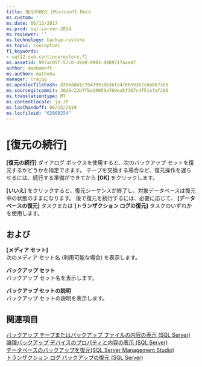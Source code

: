 ```yaml
---
title: 復元の続行 |Microsoft Docs
ms.custom: ''
ms.date: 06/13/2017
ms.prod: sql-server-2014
ms.reviewer: ''
ms.technology: backup-restore
ms.topic: conceptual
f1_keywords:
- sql12.swb.continuerestore.f1
ms.assetid: 987ac05f-57c0-49a9-9903-9889717aae4f
author: mashamsft
ms.author: mathoma
manager: craigg
ms.openlocfilehash: d396dd41c7643991063bfa476059362c668673e5
ms.sourcegitcommit: 3026c22b7fba19059a769ea5f367c4f51efaf286
ms.translationtype: MT
ms.contentlocale: ja-JP
ms.lasthandoff: 06/15/2019
ms.locfileid: "62808254"
---
```

# <a name="continue-with-restore"></a>[復元の続行]
  **[復元の続行]** ダイアログ ボックスを使用すると、次のバックアップ セットを復元するかどうかを指定できます。 テープを交換する場合など、復元操作を遅らせるには、続行する準備ができてから **[OK]** をクリックします。  
  
 **[いいえ]** をクリックすると、復元シーケンスが終了し、対象データベースは復元中の状態のままになります。 後で復元を続行するには、必要に応じて、 **[データベースの復元]** タスクまたは **[トランザクション ログの復元]** タスクのいずれかを使用します。  
  
## <a name="options"></a>および  
 **[メディア セット]**  
 次のメディア セット名 (利用可能な場合) を表示します。  
  
 **バックアップ セット**  
 バックアップ セット名を表示します。  
  
 **バックアップ セットの説明**  
 バックアップ セットの説明を表示します。  
  
## <a name="see-also"></a>関連項目  
 [バックアップ テープまたはバックアップ ファイルの内容の表示 &#40;SQL Server&#41;](../relational-databases/backup-restore/view-the-contents-of-a-backup-tape-or-file-sql-server.md)   
 [論理バックアップ デバイスのプロパティと内容の表示 &#40;SQL Server&#41;](../relational-databases/backup-restore/view-the-properties-and-contents-of-a-logical-backup-device-sql-server.md)   
 [データベースのバックアップを復元&#40;SQL Server Management Studio&#41;](../relational-databases/backup-restore/restore-a-database-backup-using-ssms.md)   
 [トランザクション ログ バックアップの復元 &#40;SQL Server&#41;](../relational-databases/backup-restore/restore-a-transaction-log-backup-sql-server.md)  
  
  
